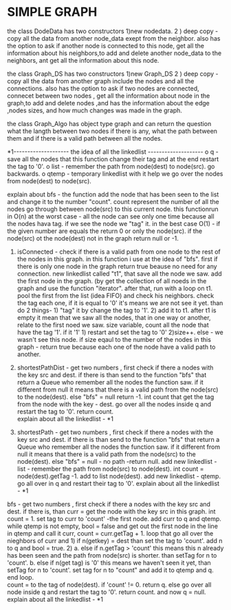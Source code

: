 # SIMPLE GRAPH

the class DodeData has two constructors 1)new nodedata. 2 ) deep copy - copy all the data from another node_data exept from the neighbor.
	also has the option to ask if another node is connected to this node, get all the information about his neighbors,to add and delete another node_data to the neighbors, ant get all the information about this node.

the class Graph_DS has two constructors 1)new Graph_DS 2 ) deep copy - copy all the data from another graph include the nodes and all the connections.
	also has the option to ask if two nodes are connected, connecet between two nodes , get all the information about node in the graph,to add and delete nodes ,and has the information about the edge ,nodes sizes, and how much changes was made in the graph.

the class Graph_Algo has object type graph and can return the question what the langth between two nodes if there is any, what the path between them and if there is a valid path between all the nodes.


*1-------------------- the idea of all the linkedlist -------------------- 
o	q - save all the nodes that this function change their tag and at the end restart the tag to '0'.
o	list - remember the path from node(dest) to node(src). go backwards.
o	qtemp - temporary linkedlist with it help we go over the nodes from node(dest) to node(src). 

explain about bfs -
the function add the node that has been seen to the list and change it to the number "count". count represent the number of all the nodes go through between node(src) to this current node.
this functionrun in O(n) at the worst case - all the node can see only one time because all the nodes hava tag. if we see the node we "tag" it.
 in the best case O(1) - if the given number are equals the return 0 or only the node(src). if the node(src) ot the node(dest) not in the graph return null or -1.

1.	isConnected - check if there is a valid path from one node to the rest of the nodes in this graph. in this function i use at the idea of "bfs". 
first if there is only one node in the graph return true beause no need for any connection.
new linkedlist called "t1", that save all the node we saw. add the first node in the graph. (by get the collection of all noeds in the graph and use the function "iterator".
after that, run with a loop on t1. pool the first from the list (idea FIFO) and check his neighbors. check the tag each one, if it is equal to '0' it's means we are not see it yet. than do 2 things- 1) "tag" it by change the tag to '1'. 2) add it to t1.
after t1 is empty it mean that we saw all the nodes, that in one way or another, relate to the first noed we saw.
size variable, count all the node that have the tag '1'. if it '1' 1) restart and set the tag to '0' 2)size++. else - we wasn't see this node.
if size eqaul to the number of the nodes in this graph - return true because each one of the node have a valid path to another.	

2.	shortestPathDist - get two numbers , first check if there a nodes with the key src and dest. if there is than send to the function "bfs" that return a Queue who remember all the nodes the function saw. if it different from null it means that there is a valid path from the node(src) to the node(dest). else "bfs" = null return -1.
int count that get the tag from the node with the key - dest. go over all the nodes inside q and restart the tag to '0'. return count.  
explain about all the linkedlist - *1	

3.	shortestPath -  get two numbers , first check if there a nodes with the key src and dest. if there is than send to the function "bfs" that return a Queue who remember all the nodes the function saw. if it different from null it means that there is a valid path from the node(src) to the node(dest). else "bfs" = null - no path -return null.
add new linkedlist - list - remember the path from node(src) to node(dest). int count = node(dest).getTag -1. add to list node(dest).
add new linkedlist - qtemp. go all over in q and restart their tag to '0'. 
explain about all the linkedlist - *1

bfs - get two numbers , first check if there a nodes with the key src and dest. if there is, than curr = get the node with the key src in this graph. int count = 1.  set tag to curr to 'count' -the first node.
add curr to q and qtemp. while qtemp is not empty, bool = false and get out the first node in the line in qtemp and call it curr, count = curr.getTag + 1. 
loop that go all over the nieghbors of curr and 
	1) if n(getkey) = dest than set the tag to 'count'. add n to q and bool = true. 
	2)	a. else if n.getTag > 'count' this means this n already has been seen and the path from node(src) is shorter. than setTag for n to 'count'. 
		b. else if n(get tag) is '0' this means we haven't seen it yet, than setTag for n to 'count'. 
			set tag for n to "count" and add it to qtemp and q.	
end loop.	
count = to the tag of node(dest). if 'count' != 0. return q.
else go over all node inside q and restart the tag to '0'. return count. and now q = null.
explain about all the linkedlist - *1
